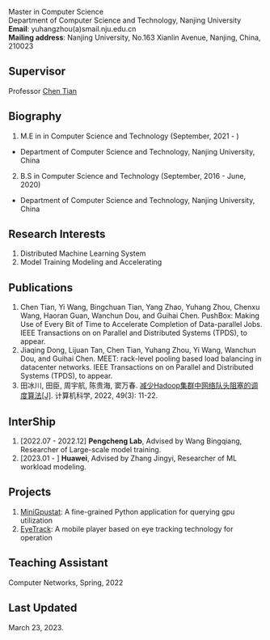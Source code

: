Master in Computer Science  
Department of Computer Science and Technology, Nanjing University  
**Email**: yuhangzhou(a)smail.nju.edu.cn  
**Mailing address**: Nanjing University, No.163 Xianlin Avenue, Nanjing, China, 210023  


## Supervisor
Professor [Chen Tian](http://cs.nju.edu.cn/tianchen)


## Biography
1. M.E in in Computer Science and Technology (September, 2021 - )
- Department of Computer Science and Technology, Nanjing University, China

2. B.S in Computer Science and Technology (September, 2016 - June, 2020)
- Department of Computer Science and Technology, Nanjing University, China


## Research Interests
1. Distributed Machine Learning System
2. Model Training Modeling and Accelerating


## Publications
1. Chen Tian, Yi Wang, Bingchuan Tian, Yang Zhao, Yuhang Zhou, Chenxu Wang, Haoran Guan, Wanchun Dou, and Guihai Chen. PushBox: Making Use of Every Bit of Time to
Accelerate Completion of Data-parallel Jobs. IEEE Transactions on on Parallel and Distributed Systems (TPDS), to appear.
2. Jiaqing Dong, Lijuan Tan, Chen Tian, Yuhang Zhou, Yi Wang, Wanchun Dou, and Guihai Chen. MEET: rack-level pooling based load balancing in datacenter networks. IEEE Transactions on on Parallel and Distributed Systems (TPDS), to appear.
3. 田冰川, 田臣, 周宇航, 陈贵海, 窦万春. [减少Hadoop集群中网络队头阻塞的调度算法[J]](https://cs.nju.edu.cn/tianchen/lunwen/2022/jsjkx22-bingchuan.pdf). 计算机科学, 2022, 49(3): 11-22.

## InterShip
1. [2022.07 - 2022.12] **Pengcheng Lab**, Advised by Wang Bingqiang, Researcher of Large-scale model training.
2. [2023.01 - ] **Huawei**, Advised by Zhang Jingyi, Researcher of ML workload modeling.

## Projects
1. [MiniGpustat](https://github.com/njuzyh/MiniGpustat): A fine-grained Python application for querying gpu utilization
2. [EyeTrack](https://github.com/njuzyh/EyeTrack): A mobile player based on eye tracking technology for operation


## Teaching Assistant
Computer Networks, Spring, 2022


## Last Updated
March 23, 2023.
